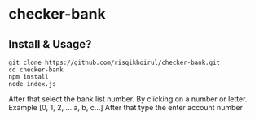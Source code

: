 ﻿# checker-bank
## Install & Usage?
```
git clone https://github.com/risqikhoirul/checker-bank.git
cd checker-bank
npm install
node index.js
```
After that select the bank list number.
By clicking on a number or letter.
Example [0, 1, 2, ... a, b, c...]
After that type the enter account number
